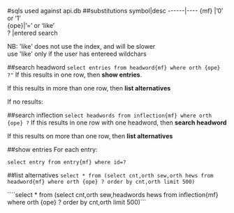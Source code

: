 #sqls used against api.db
##substitutions
symbol|desc
------|----
{mf} |’0’ or ‘1’  
{ope}|’=’ or ‘like’  
?    |entered search  

NB: 'like' does not use the index, and will be slower  
use 'like' only if the user has entereed wildchars  

##search headword
```select entries from headword{mf} where orth {ope} ?"```
If this results in one row, then **show entries**.  

If this results in more than one row, then **list alternatives**  

If no results:

##search inflection
```select headwords from inflection{mf} where orth {ope} ?```
If this results in one row with one headword, then **search headword**  

If this results on more than one row, then **list alternatives**

##show entries
For each entry:

```select entry from entry{mf} where id=?```

##list alternatives
```select * from (select cnt,orth sew,orth hews from headword{mf} where orth {ope} ? order by cnt,orth limit 500)```

````select * from (select cnt,orth sew,headwords hews from inflection{mf} where orth {ope} ? order by cnt,orth limit 500)```



